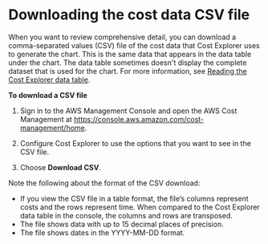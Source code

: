 # Downloading the cost data CSV file<a name="ce-download-csv"></a>

When you want to review comprehensive detail, you can download a comma\-separated values \(CSV\) file of the cost data that Cost Explorer uses to generate the chart\. This is the same data that appears in the data table under the chart\. The data table sometimes doesn't display the complete dataset that is used for the chart\. For more information, see [Reading the Cost Explorer data table](ce-table.md)\. 

**To download a CSV file**

1. Sign in to the AWS Management Console and open the AWS Cost Management at [https://console\.aws\.amazon\.com/cost\-management/home](https://console.aws.amazon.com/cost-management/home)\.

1. Configure Cost Explorer to use the options that you want to see in the CSV file\. 

1. Choose **Download CSV**\.

Note the following about the format of the CSV download:
+ If you view the CSV file in a table format, the file’s columns represent costs and the rows represent time\. When compared to the Cost Explorer data table in the console, the columns and rows are transposed\.
+ The file shows data with up to 15 decimal places of precision\.
+ The file shows dates in the YYYY\-MM\-DD format\.